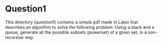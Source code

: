 # Question1 

This directory (question1) contains a simple pdf made in Latex that describes an algorithm to solve the following problem: Using a stack and a queue, generate all the possible subsets (powerset) of a given set, in a non-recursive way. 
